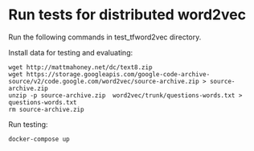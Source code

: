 # Run tests for distributed word2vec

Run the following commands in test_tfword2vec directory.

Install data for testing and evaluating:

```
wget http://mattmahoney.net/dc/text8.zip 
wget https://storage.googleapis.com/google-code-archive-source/v2/code.google.com/word2vec/source-archive.zip > source-archive.zip
unzip -p source-archive.zip  word2vec/trunk/questions-words.txt > questions-words.txt
rm source-archive.zip
```

Run testing:

```
docker-compose up
```
